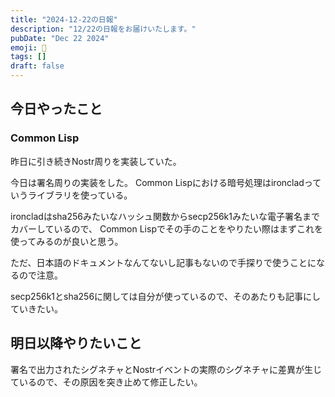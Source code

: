 ```yaml
---
title: "2024-12-22の日報"
description: "12/22の日報をお届けいたします。"
pubDate: "Dec 22 2024"
emoji: 🦊
tags: []
draft: false
---
```


## 今日やったこと

### Common Lisp

昨日に引き続きNostr周りを実装していた。

今日は署名周りの実装をした。 Common
Lispにおける暗号処理はironcladっていうライブラリを使っている。

ironcladはsha256みたいなハッシュ関数からsecp256k1みたいな電子署名までカバーしているので、
Common Lispでその手のことをやりたい際はまずこれを使ってみるのが良いと思う。

ただ、日本語のドキュメントなんてないし記事もないので手探りで使うことになるので注意。

secp256k1とsha256に関しては自分が使っているので、そのあたりも記事にしていきたい。

## 明日以降やりたいこと

署名で出力されたシグネチャとNostrイベントの実際のシグネチャに差異が生じているので、その原因を突き止めて修正したい。
